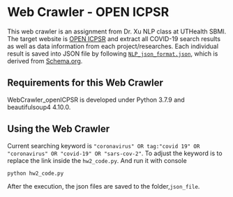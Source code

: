 # Web Crawler - OPEN ICPSR
This web crawler is an assignment from Dr. Xu NLP class at UTHealth SBMI.
The target website is [OPEN ICPSR](https://www.openicpsr.org/openicpsr/) and extract all COVID-19 search results as well as data information from each project/researches. Each individual result is saved into JSON file by following [`NLP_json_format.json`](./NLP_json_format.json), which is derived from [Schema.org](https://schema.org/Dataset). 

## Requirements for this Web Crawler 
WebCrawler_openICPSR is developed under Python 3.7.9 and beautifulsoup4 4.10.0.

## Using the Web Crawler
Current searching keyword is `"coronavirus" OR tag:"covid 19" OR "coronavirus" OR "covid-19" OR "sars-cov-2"`.
To adjust the keyword is to replace the link inside the `hw2_code.py`.
And run it with console
```
python hw2_code.py
```
After the execution, the json files are saved to the folder,`json_file`.

